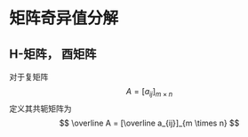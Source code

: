 # 矩阵奇异值分解

## H-矩阵， 酉矩阵
对于复矩阵
$$
A = [a_{ij}]_{m \times n}
$$
定义其共轭矩阵为 
$$
\overline A = [\overline a_{ij}]_{m \times n}
$$
